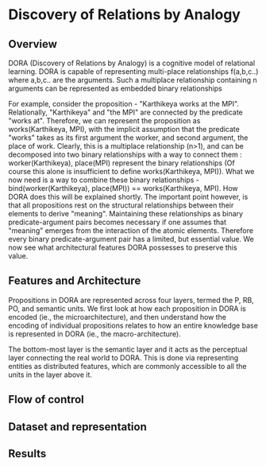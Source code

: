 # Discovery of Relations by Analogy

## Overview

DORA (Discovery of Relations by Analogy) is a cognitive model of relational learning. DORA is capable of representing multi-place relationships f(a,b,c..) where a,b,c.. are the arguments. Such a multiplace relationship containing n arguments can be represented as embedded binary relationships

For example, consider the proposition - "Karthikeya works at the MPI". Relationally, "Karthikeya" and "the MPI" are connected by the predicate "works at". Therefore, we can represent the proposition as works(Karthikeya, MPI), with the implicit assumption that the predicate "works" takes as its first argument the worker, and second argument, the place of work. Clearly, this is a multiplace relationship (n>1), and can be decomposed into two binary relationships with a way to connect them : worker(Karthikeya), place(MPI) represent the binary relationships (Of course this alone is insufficient to define works(Karthikeya, MPI)). What we now need is a way to combine these binary relationships - bind(worker(Karthikeya), place(MPI)) == works(Karthikeya, MPI). How DORA does this will be explained shortly. The important point however, is that all propositions rest on the structural relationships between their elements to derive "meaning". Maintaining these relationships as binary predicate-argument pairs becomes necessary if one assumes that "meaning" emerges from the interaction of the atomic elements. Therefore every binary predicate-argument pair has a limited, but essential value. We now see what architectural features DORA possesses to preserve this value.

## Features and Architecture

Propositions in DORA are represented across four layers, termed the P, RB, PO, and semantic units. We first look at how each proposition in DORA is encoded (ie., the microarchitecture), and then understand how the encoding of individual propositions relates to how an entire knowledge base is represented in DORA (ie., the macro-architecture).




The bottom-most layer is the semantic layer and it acts as the perceptual layer connecting the real world to DORA. This is done via representing entities as distributed features, which are commonly accessible to all the units in the layer above it.


## Flow of control


## Dataset and representation

## Results

